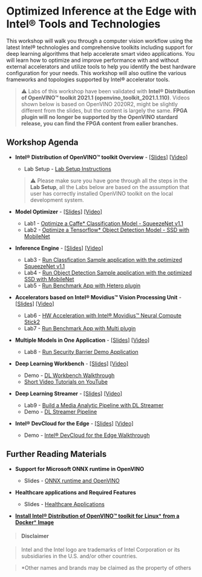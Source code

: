 # Optimized Inference at the Edge with Intel® Tools and Technologies 
This workshop will walk you through a computer vision workflow using the latest Intel® technologies and comprehensive toolkits including support for deep learning algorithms that help accelerate smart video applications. You will learn how to optimize and improve performance with and without external accelerators and utilize tools to help you identify the best hardware configuration for your needs. This workshop will also outline the various frameworks and topologies supported by Intel® accelerator tools. 

> :warning: Labs of this workshop have been validated with **Intel® Distribution of OpenVINO™ toolkit 2021.1 (openvino_toolkit_2021.1.110)**. Videos shown below is based on OpenVINO 2020R2, might be slightly different from the slides, but the content is largely the same. **FPGA plugin will no longer be supported by the OpenVINO stardard release, you can find the FPGA content from ealier branches.**
	
## Workshop Agenda
* **Intel® Distribution of OpenVINO™ toolkit Overview** - [[Slides]](./presentations/Intel%20Distribution%20of%20OpenVINO%20Toolkit%20Overview.pdf) [[Video]](https://software.intel.com/content/www/us/en/develop/videos/part-1-intel-distribution-of-openvino-toolkit-overview.html)
  - Lab Setup - [Lab Setup Instructions](./Lab_setup.md)
  > :warning: Please make sure you have gone through all the steps in the **Lab Setup**, all the Labs below are based on the assumption that user has correctly installed OpenVINO toolkit on the local development system.
  
* **Model Optimizer** - [[Slides]](./presentations/Model%20Optimizer.pdf) [[Video]](https://software.intel.com/content/www/us/en/develop/videos/part-2-model-optimizer.html)
  - Lab1 - [Optimize a Caffe* Classification Model - SqueezeNet v1.1](./Labs/Optimize_Caffe_squeezeNet.md)
  - Lab2 - [Optimize a Tensorflow* Object Detection Model - SSD with MobileNet](./Labs/Optimize_Tensorflow_Mobilenet-SSD.md)

* **Inference Engine** - [[Slides]](./presentations/Inference%20Engine.pdf) [[Video]](https://software.intel.com/content/www/us/en/develop/videos/part-4-inference-engine.html)
  - Lab3 - [Run Classfication Sample application with the optimized SqueezeNet v1.1](./Labs/Run_Classification_Sample.md)
  - Lab4 - [Run Object Detection Sample application with the optimized SSD with MobileNet](./Labs/Run_Object_Detection_Sample.md)
  - Lab5 - [Run Benchmark App with Hetero plugin](./Labs/Run_Benchmark_Hetero.md)

* **Accelerators based on Intel® Movidius™ Vision Processing Unit** - [[Slides]](./presentations/Accelerators%20based%20on%20Intel®%20Movidius™%20Vision%20Processing%20Unit.pdf) [[Video]](https://software.intel.com/content/www/us/en/develop/videos/part-8-accelerators-based-on-intel-movidius-vision-processing-unit.html)
  - Lab6 - [HW Acceleration with Intel® Movidius™ Neural Compute Stick2](./Labs/Run_Samples_with_NCS2.md)
  - Lab7 - [Run Benchmark App with Multi plugin](./Labs/Run_Benchmark_Multi.md)
  
* **Multiple Models in One Application**  - [[Slides]](./presentations/Multiple%20Models%20in%20One%20Application.pdf) [[Video]](https://software.intel.com/content/www/us/en/develop/videos/part-6-multiple-models-in-one-application.html)
  - Lab8 - [Run Security Barrier Demo Application](./Labs/Run_Security_Barrier_Demo.md) 
  
* **Deep Learning Workbench** - [[Slides]](./presentations/Deep%20Learning%20Workbench.pdf) [[Video]](https://software.intel.com/content/www/us/en/develop/videos/part-11-deep-learning-workbench.html)
  - Demo - [DL Workbench Walkthrough](https://software.intel.com/content/www/us/en/develop/videos/part-12-demonstration-of-deep-learning-workbench.html)
  - [Short Video Tutorials on YouTube](https://www.youtube.com/playlist?list=PLTseHiQLIfGM6ltiaeh9fL8qfxiE-u4fw)
  
* **Deep Learning Streamer** - [[Slides]](./presentations/Deep%20Learning%20streamer.pdf) [[Video]](https://software.intel.com/content/www/us/en/develop/videos/part-13-deep-learning-streamer.html)
  - Lab9 - [Build a Media Analytic Pipeline with DL Streamer](./Labs/Build_DL_Streamer_Pipeline.md)
  - Demo - [DL Streamer Pipeline](https://software.intel.com/content/www/us/en/develop/videos/part-14-demonstration-of-deep-learning-streamer.html)

* **Intel® DevCloud for the Edge** - [[Slides]](./presentations/Intel%20DevCloud%20for%20the%20Edge.pdf) [[Video]](https://software.intel.com/content/www/us/en/develop/videos/part-15-introduction-to-intel-devcloud-for-the-edge.html)
  - Demo - [Intel® DevCloud for the Edge Walkthrough](https://software.intel.com/content/www/us/en/develop/videos/part-16-demonstration-of-intel-devcloud-for-the-edge.html)


## Further Reading Materials
* **Support for Microsoft ONNX runtime in OpenVINO**
  - Slides - [ONNX runtime and OpenVINO](./presentations/ONNX_runtime_and_OpenVINO.pdf)
  
* **Healthcare applications and Required Features**
  - Slides - [Healthcare Applications](./presentations/Healthcare_presentation.pdf)
  
* [**Install Intel® Distribution of OpenVINO™ toolkit for** **Linux*** **from a Docker*** **Image**](https://docs.openvinotoolkit.org/latest/openvino_docs_install_guides_installing_openvino_docker_linux.html)


> #### Disclaimer

> Intel and the Intel logo are trademarks of Intel Corporation or its subsidiaries in the U.S. and/or other countries. 
 
> *Other names and brands may be claimed as the property of others
